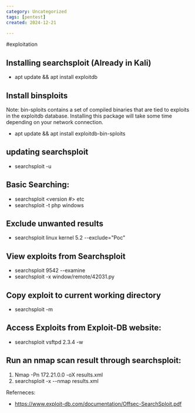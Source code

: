 ```yaml
---
category: Uncategorized
tags: [pentest]
created: 2024-12-21

---
```

#exploitation
## Installing searchsploit (Already in Kali)

- apt update && apt install exploitdb

## Install binsploits
Note: bin-sploits contains a set of compiled binaries that are tied to exploits in the exploitdb database. Installing this package will take some time depending on your network connection. 

- apt update && apt install exploitdb-bin-sploits

## updating searchsploit

- searchsploit -u

## Basic Searching: 

- searchsploit <program> <Operating System> <programming language> <version #> etc
- searchsploit -t php windows

## Exclude unwanted results
- searchsploit linux kernel 5.2 --exclude="Poc"

## View exploits from Searchsploit
- searchsploit 9542 --examine
- searchsploit -x window/remote/42031.py


## Copy exploit to current working directory
- searchsploit -m <Exploit Title> <Path>

## Access Exploits from Exploit-DB website: 
- searchsploit vsftpd 2.3.4 -w

## Run an nmap scan result through searchsploit: 
1. Nmap -Pn 172.21.0.0 -oX results.xml
2. searchsploit -x --nmap results.xml

Referneces: 

- https://www.exploit-db.com/documentation/Offsec-SearchSploit.pdf